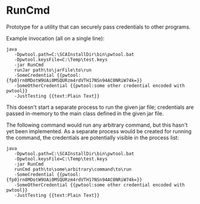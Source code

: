 # RunCmd
Prototype for a utility that can securely pass credentials to other programs.

Example invocation (all on a single line):

```
java 
   -Dpwtool.path=C:\SCAInstallDir\bin\pwtool.bat 
   -Dpwtool.keysFile=C:\Temp\test.keys 
   -jar RunCmd
   runJar path\to\jarFile\to\run
   -SomeCredential {{pwtool:{fp0}rn8MDotW9UAi0MSQURzm4rdVTH17NSn94AC0NRiW74k=}}
   -SomeOtherCredential {{pwtool:some other credential encoded with pwtool}}
   -JustTesting {{text:Plain Text}}
```

This doesn't start a separate process to run the given jar file; credentials are passed in-memory to the main
class defined in the given jar file.

The following command would run any arbitrary command, but this hasn't yet been implemented. As a separate
process would be created for running the command, the credentials are potentially visible in the process list:

```
java 
   -Dpwtool.path=C:\SCAInstallDir\bin\pwtool.bat 
   -Dpwtool.keysFile=C:\Temp\test.keys 
   -jar RunCmd
   runCmd path\to\some\arbitrary\command\to\run
   -SomeCredential {{pwtool:{fp0}rn8MDotW9UAi0MSQURzm4rdVTH17NSn94AC0NRiW74k=}}
   -SomeOtherCredential {{pwtool:some other credential encoded with pwtool}}
   -JustTesting {{text:Plain Text}}
```
